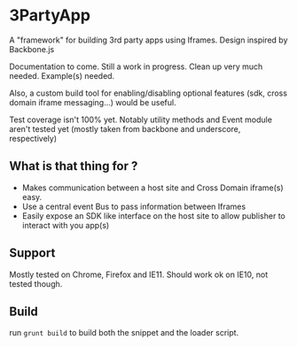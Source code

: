 # 3PartyApp

A "framework" for building 3rd party apps using Iframes.
Design inspired by Backbone.js

Documentation to come. Still a work in progress. Clean up very much needed. Example(s) needed.

Also, a custom build tool for enabling/disabling optional features (sdk, cross domain iframe messaging...) would be useful.

Test coverage isn't 100% yet. Notably utility methods and Event module aren't tested yet (mostly taken from backbone and underscore, respectively)

## What is that thing for ?

- Makes communication between a host site and Cross Domain iframe(s) easy.
- Use a central event Bus to pass information between Iframes
- Easily expose an SDK like interface on the host site to allow publisher to interact with you app(s)

## Support

Mostly tested on Chrome, Firefox and IE11. Should work ok on IE10, not tested though.

## Build

run `grunt build` to build both the snippet and the loader script.
